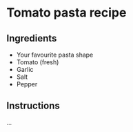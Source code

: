 # Tomato pasta recipe

## Ingredients

- Your favourite pasta shape
- Tomato (fresh)
- Garlic
- Salt
- Pepper

## Instructions
...
